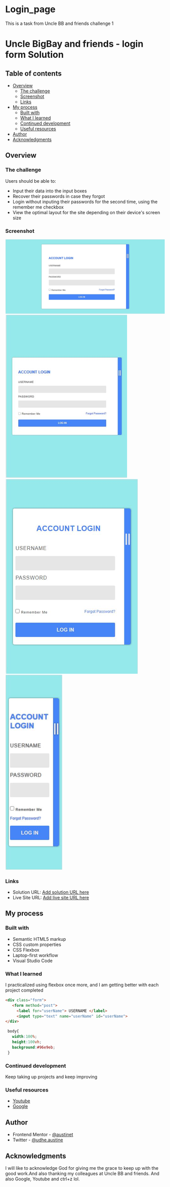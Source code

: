 # Login_page
This is a task from Uncle BB and friends challenge 1
# Uncle BigBay and friends - login form Solution


## Table of contents

- [Overview](#overview)
  - [The challenge](#the-challenge)
  - [Screenshot](#screenshot)
  - [Links](#links)
- [My process](#my-process)
  - [Built with](#built-with)
  - [What I learned](#what-i-learned)
  - [Continued development](#continued-development)
  - [Useful resources](#useful-resources)
- [Author](#author)
- [Acknowledgments](#acknowledgments)


## Overview

### The challenge

Users should be able to:
- Input their data into the input boxes
- Recover their passwords in case they forgot
- Login without inputing their passwords for the second time, using the remember me      checkbox
- View the optimal layout for the site depending on their device's screen size

### Screenshot

![](screenshots/bigscreen.JPG)
![](screenshots/mediumscreen.JPG)
![](screenshots/smallscreen.JPG)
![](screenshots/extrasmallscreen.JPG)


### Links

- Solution URL: [Add solution URL here](https://your-solution-url.com)
- Live Site URL: [Add live site URL here](https://your-live-site-url.com)

## My process

### Built with

- Semantic HTML5 markup
- CSS custom properties
- CSS Flexbox
- Laptop-first workflow
- Visual Studio Code


### What I learned
   I practicalized using flexbox once more, and I am getting better with each project completed

```html
<div class="form">
   <form method="post">
     <label for="userName"> USERNAME </label>
     <input type="text" name="userName" id="userName">
</div>
```
```css
 body{
   width:100%;
   height:100vh;
   background:#96e9eb;
 }

```

### Continued development

Keep taking up projects and keep improving

### Useful resources

- [ Youtube](https://www.Youtube.com) 
- [Google  ](https://www.Google.com) 

## Author

- Frontend Mentor - [@austinet](https://www.frontendmentor.io/profile/austinet)
- Twitter - [@udhe.austine](https://www.twitter.com/udhe.austine)


## Acknowledgments

I will like to acknowledge God for giving me the grace to keep up with the good work.And also thanking my colleagues at Uncle BB and friends. And also Google, Youtube and ctrl+z lol.
